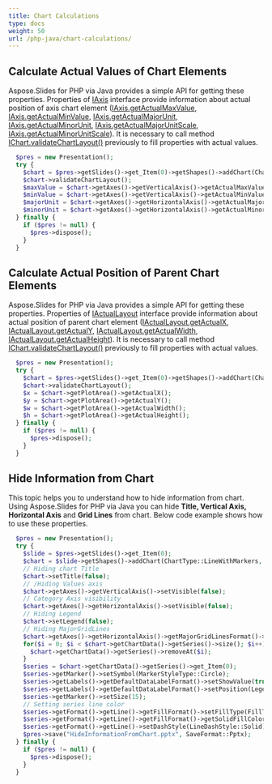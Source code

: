 ```yaml
---
title: Chart Calculations
type: docs
weight: 50
url: /php-java/chart-calculations/
---
```


## **Calculate Actual Values of Chart Elements**
Aspose.Slides for PHP via Java provides a simple API for getting these properties. Properties of [IAxis](https://reference.aspose.com/slides/php-java/com.aspose.slides/IAxis) interface provide information about actual position of axis chart element ([IAxis.getActualMaxValue](https://reference.aspose.com/slides/php-java/com.aspose.slides/IAxis#getActualMaxValue--), [IAxis.getActualMinValue](https://reference.aspose.com/slides/php-java/com.aspose.slides/IAxis#getActualMinValue--), [IAxis.getActualMajorUnit](https://reference.aspose.com/slides/php-java/com.aspose.slides/IAxis#getActualMajorUnit--), [IAxis.getActualMinorUnit](https://reference.aspose.com/slides/php-java/com.aspose.slides/IAxis#getActualMinorUnit--), [IAxis.getActualMajorUnitScale](https://reference.aspose.com/slides/php-java/com.aspose.slides/IAxis#getActualMajorUnitScale--), [IAxis.getActualMinorUnitScale](https://reference.aspose.com/slides/php-java/com.aspose.slides/IAxis#getActualMinorUnitScale--)). It is necessary to call method [IChart.validateChartLayout()](https://reference.aspose.com/slides/php-java/com.aspose.slides/IChart#validateChartLayout--) previously to fill properties with actual values.

```php
  $pres = new Presentation();
  try {
    $chart = $pres->getSlides()->get_Item(0)->getShapes()->addChart(ChartType::Area, 100, 100, 500, 350);
    $chart->validateChartLayout();
    $maxValue = $chart->getAxes()->getVerticalAxis()->getActualMaxValue();
    $minValue = $chart->getAxes()->getVerticalAxis()->getActualMinValue();
    $majorUnit = $chart->getAxes()->getHorizontalAxis()->getActualMajorUnit();
    $minorUnit = $chart->getAxes()->getHorizontalAxis()->getActualMinorUnit();
  } finally {
    if ($pres != null) {
      $pres->dispose();
    }
  }

```

## **Calculate Actual Position of Parent Chart Elements**
Aspose.Slides for PHP via Java provides a simple API for getting these properties. Properties of [IActualLayout](https://reference.aspose.com/slides/php-java/com.aspose.slides/IActualLayout) interface provide information about actual position of parent chart element ([IActualLayout.getActualX](https://reference.aspose.com/slides/php-java/com.aspose.slides/IActualLayout#getActualX--), [IActualLayout.getActualY](https://reference.aspose.com/slides/php-java/com.aspose.slides/IActualLayout#getActualY--), [IActualLayout.getActualWidth](https://reference.aspose.com/slides/php-java/com.aspose.slides/IActualLayout#getActualWidth--), [IActualLayout.getActualHeight](https://reference.aspose.com/slides/php-java/com.aspose.slides/IActualLayout#getActualHeight--)). It is necessary to call method [IChart.validateChartLayout()](https://reference.aspose.com/slides/php-java/com.aspose.slides/IChart#validateChartLayout--) previously to fill properties with actual values.

```php
  $pres = new Presentation();
  try {
    $chart = $pres->getSlides()->get_Item(0)->getShapes()->addChart(ChartType::ClusteredColumn, 100, 100, 500, 350);
    $chart->validateChartLayout();
    $x = $chart->getPlotArea()->getActualX();
    $y = $chart->getPlotArea()->getActualY();
    $w = $chart->getPlotArea()->getActualWidth();
    $h = $chart->getPlotArea()->getActualHeight();
  } finally {
    if ($pres != null) {
      $pres->dispose();
    }
  }

```

## **Hide Information from Chart**
This topic helps you to understand how to hide information from chart. Using Aspose.Slides for PHP via Java you can hide **Title, Vertical Axis, Horizontal Axis** and **Grid Lines** from chart. Below code example shows how to use these properties.

```php
  $pres = new Presentation();
  try {
    $slide = $pres->getSlides()->get_Item(0);
    $chart = $slide->getShapes()->addChart(ChartType::LineWithMarkers, 140, 118, 320, 370);
    // Hiding chart Title
    $chart->setTitle(false);
    // /Hiding Values axis
    $chart->getAxes()->getVerticalAxis()->setVisible(false);
    // Category Axis visibility
    $chart->getAxes()->getHorizontalAxis()->setVisible(false);
    // Hiding Legend
    $chart->setLegend(false);
    // Hiding MajorGridLines
    $chart->getAxes()->getHorizontalAxis()->getMajorGridLinesFormat()->getLine()->getFillFormat()->setFillType(FillType::NoFill);
    for($i = 0; $i < $chart->getChartData()->getSeries()->size(); $i++) {
      $chart->getChartData()->getSeries()->removeAt($i);
    }
    $series = $chart->getChartData()->getSeries()->get_Item(0);
    $series->getMarker()->setSymbol(MarkerStyleType::Circle);
    $series->getLabels()->getDefaultDataLabelFormat()->setShowValue(true);
    $series->getLabels()->getDefaultDataLabelFormat()->setPosition(LegendDataLabelPosition::Top);
    $series->getMarker()->setSize(15);
    // Setting series line color
    $series->getFormat()->getLine()->getFillFormat()->setFillType(FillType::Solid);
    $series->getFormat()->getLine()->getFillFormat()->getSolidFillColor()->setColor(java("java.awt.Color")->MAGENTA);
    $series->getFormat()->getLine()->setDashStyle(LineDashStyle::Solid);
    $pres->save("HideInformationFromChart.pptx", SaveFormat::Pptx);
  } finally {
    if ($pres != null) {
      $pres->dispose();
    }
  }

```
